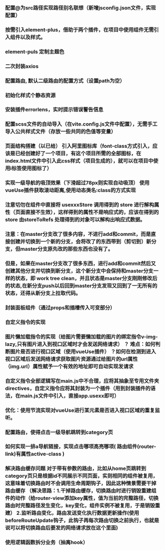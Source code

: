 ### 配置@为src路径实现路径别名联想（新增jsconfig.json文件，实现配置）
### 按需引入element-plus，借助于两个插件，在项目中使用组件无需引入组件以及样式。
### element-puls 定制主题色
### 二次封装axios
### 配置路由, 默认二级路由的配置方式（设置path为空）
### 初始化样式个静态资源
### 安装插件errorlens，实时提示错误警告信息
### 配置scss文件的自动导入（在vite.config.js文件中配置），无需手工导入公共样式文件（存放一些共同的色值等变量）
### 页面结构搭建（以已给） 引入阿里图标库（font-class方式引入，应该是已经创建好了一个项目，有这个项目所需的全部图标，在index.html文件中引入此css样式（项目生成的），就可以在项目中使用i标签使用图标了）
### 实现一级导航的吸顶效果（下滑超过78px则实现自动吸顶） 使用vueUse插件获取滚动距离,使用动态类名:class的方式实现
### 注意切勿在组件中直接将 usexxxStore 调用得到的 store 进行解构属性（页面直接不生效），这样得到的属性不是响应式的，应该在得到的 store 由storeToRefs 处理得到的对象可以解构出响应式数据。
### 注意：在master分支改了很多内容，不进行add和commit，而是直接创建并切换到一个新的分支，会将改了的东西带到（剪切到）新分支，但master分支原先改的那些东西也没有了。
### 但是，如果在master分支改了很多东西，进行add和commit然后又创建其他分支并切换到新分支，这个新分支中会保持和master分支一样的状态，即 work tree clean，并且状态是master分支刚刚修改后的状态,在新分支push以后回到master分支发现又回到了一无所有的状态，还得从新分支上拉取代码。
### 封装面板组件（通过props和插槽传入可变部分）
### 自定义指令的实现
### 图片懒加载指令的实现（给图片需要懒加载的图片的绑定指令v-img-lazy,只有图片进入到视口区域时才会发送网络请求） ？ 难点：如何判断图片是否进行视口区域（使用vueUse插件） ？如何在检测到进入视口区域后发送网络请求获取图片资源通过给图片的url属性（img.url）属性赋予一个有效的地址即可自动实现发请求
### 自定义指令全部逻辑写在main.js中不合理，应将其抽象至专用文件夹directives，自定义指令应将其封装为一个插件（用到封装插件的语法，在main.js文件中引入，直接app.usexx即可）
### 优化：使用节流实现对vueUse进行某元素是否进入视口区域的重复监听。
### 配置路由，使得点击一级导航跳转到category页
### 如何实现一排a导航链接，实现点击哪项高亮哪项( 路由组件(router-link)有属性active-class )
### 解决路由缓存问题 对于带有参数的路由，比如从home页跳转到category页只是根据id不同展示不同页面，实则相同的组件被复用，这意味着切换路由时不会调用生命周期钩子，因此这种情景需要干掉路由缓存 （解决思路：1.干掉路由缓存，切换路由时进行销毁重建组件的动作（给router-view添加key属性，值为当前的完整路径，切换路由时完整路径发生变化，key变化，组件实例不被复用，于是销毁重建） 2.监听路由变化，路由发送变化执行数据更新操作(使用beforeRouteUpdate钩子，此钩子再每次路由切换之前执行，也就是说可以将切换路由后要发的网络请求放在这个里面)
### 使用逻辑函数拆分业务（抽离hook）